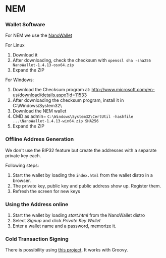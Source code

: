 # NEM

### Wallet Software

For NEM we use the [NanoWallet](https://github.com/NemProject/NanoWallet/releases)

For Linux
1. Download it
2. After downloading, check the checksum with `openssl sha -sha256 NanoWallet-1.4.13-osx64.zip`
3. Expand the ZIP

For Windows:
1. Download the Checksum program at: http://www.microsoft.com/en-us/download/details.aspx?id=11533
2. After downloading the checksum program, install it in C:\Windows\System32\
3. Download the NEM wallet
4. CMD as admin= `C:\Windows\System32\CertUtil -hashfile ...\NanoWallet-1.4.13-win64.zip SHA256`
5. Expand the ZIP



### Offline Address Generation

We don't use the BIP32 feature but create the addresses with a separate private key each.

Following steps:

1. Start the wallet by loading the `index.html` from the wallet distro in a browser.
2. The private key, public key and public address show up. Register them.
3. Refresh the screen for new keys



### Using the Address online

1. Start the wallet by loading *start.html* from the NanoWallet distro
2. Select *Signup* and click *Private Key Wallet*
3. Enter a wallet name and a password, memorize it.



### Cold Transaction Signing

There is possibility using [this project](https://github.com/rb2nem/nem-offline-signer). It works with Groovy.








